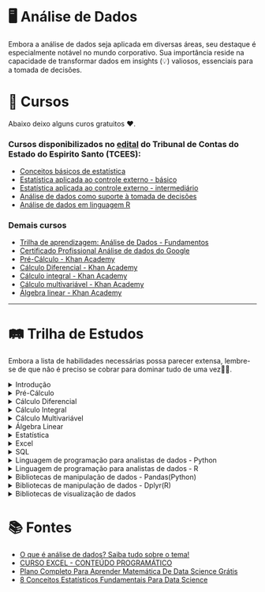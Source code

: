 # 🖥️ Análise de Dados

Embora a análise de dados seja aplicada em diversas áreas, seu destaque é especialmente notável no mundo corporativo. Sua importância reside na capacidade de transformar dados em insights (💡) valiosos, essenciais para a tomada de decisões.

# 📝 Cursos  
Abaixo deixo alguns curos gratuitos ❤️.

### Cursos disponibilizados no [edital](https://www.tcees.tc.br/wp-content/uploads/formidable/237/TRILHA-APRENDIZAGEM-ANALISE-DE-DADOS.docx.pdf "Edital") do Tribunal de Contas do Estado do Espirito Santo (TCEES):  
- [Conceitos básicos de estatística](https://www.tcees.tc.br/escola/catalogo-de-cursos/curso/?id=672 "Carga horária: 40:00h")
- [Estatística aplicada ao controle externo - básico](https://www.tcees.tc.br/escola/catalogo-de-cursos/curso/?id=945#titulo-curso "Carga horária: 20:00h")
- [Estatística aplicada ao controle externo - intermediário](https://www.tcees.tc.br/escola/catalogo-de-cursos/curso/?id=949 "Carga horária: 20:00h")
- [Análise de dados como suporte à tomada de decisões](https://www.escolavirtual.gov.br/curso/406 "Carga horária: 30h")
- [Análise de dados em linguagem R](https://www.escolavirtual.gov.br/curso/325/ "Carga horária: 20:00h")

### Demais cursos
- [Trilha de aprendizagem: Análise de Dados - Fundamentos](https://www.escolavirtual.gov.br/trilha/84)
- [Certificado Profissional Análise de dados do Google](https://www.coursera.org/professional-certificates/google-data-analytics "Curso de análise de dados")
- [Pré-Cálculo - Khan Academy](https://pt.khanacademy.org/math/precalculus)
- [Cálculo Diferencial - Khan Academy](https://pt.khanacademy.org/math/differential-calculus)
- [Cálculo integral - Khan Academy](https://pt.khanacademy.org/math/integral-calculus)
- [Cálculo multivariável - Khan Academy](https://pt.khanacademy.org/math/multivariable-calculus)
- [Álgebra linear - Khan Academy](https://pt.khanacademy.org/math/linear-algebra)
---

# 🛤️ Trilha de Estudos  
Embora a lista de habilidades necessárias possa parecer extensa, lembre-se de que não é preciso se cobrar para dominar tudo de uma vez👍🏻.

<details>
  <summary>Introdução</summary>

  |Conteúdo|Aula|
  |:--------|:----:|
  |**1. O que é análise de dados**|[Link](https://youtu.be/2KSalyW2_zE?si=OK_3I7qvLrgaKvu4 "Análise de dados: o que é, tipos e qual a sua importância? - Canal: Ploomes")|
  |**2. Tipos de análise de dados**|Link|
  |2.1 Análise descritiva|[Link](https://docs.google.com/document/d/1FquQKzHp7Z9mxSDY7ty6fg_qEjsGfcNO9zornJvAdXQ/edit?usp=sharing)|
  |2.2 Análise de diagnóstico|Link|
  |2.3 Análise preditiva|Link|
  |2.4 Análise prescritiva|Link|
  |**3. Conceitos chaves**|Link|
  |3.1 Coleção|Link|
  |3.2 Cleanup|Link|
  |3.3 Exploração|Link|
  |3.4 Vizualização|Link|
  |3.5 Análise estatística|Link|
  |3.6 Aprendizado de máquina/Machine Learning|Link|
  
</details>

<details>
  <summary>Pré-Cálculo</summary>
  
  Esta seção fornecerá a base necessária para compreender Cálculo Diferencial, Integral e Álgebra Linear. Esses são os principais tópicos matemáticos que sustentam o funcionamento dos algoritmos de aprendizado de máquina.

  |Conteúdo|Aula|Artigos|
  |--------|----|-------|
  |**1. Fundamentos da Álgebra**|
  |***1.1. Propriedades dos Números Reais***|
  |1.1.1 Comutativa, Associativa, Distributiva|[Conjunto dos Números Reais - Propriedade Multiplicativa (Comutativa)](https://youtu.be/NnS6zMhqKRs?si=kU-7w_HcZCz27xMI); [Conjunto dos Números Reais (Propriedade Multiplicativa e Associativa)](https://youtu.be/Y6gWuST5-TY?si=LsHFrleBu5LW4inQ); [Conjunto dos Números Reais (propriedades da adição, comutativa e associação)](https://youtu.be/8Q_kikh5Rgo?si=Y9Oeq18-GUr3Qelf)
  |1.1.2 Identidade e Inverso|[Conjunto dos Números Reais - Propriedade Multiplicativa (Elemento Neutro e inverso Multiplicativo))](https://youtu.be/lI7bCvAHLNo?si=NBdsUJ0wx-YKiv3A); [Conjunto dos Números Reais (Propriedades da Adição, Elemento Neutro e Inverso Aditivo)](https://youtu.be/GVGE9lt6Em4?si=UZaMuFySZgqKotms)
  |***1.2 Operações Básicas***|
  |1.2.1 Adição, Subtração, Multiplicação, Divisão|[Adição - Subtração - Multiplicação - Divisão](https://youtu.be/h3sFlP8Rmqc?si=kR_Fn--HlGjHs0aC)
  |***1.3 Expressões Algébricas***|[EXPRESSÕES ALGÉBRICAS - Aula 1 - Definição de expressões algébricas](https://youtu.be/i7MZpiRht2E?si=txpRDQBa0_xZWFvW)
  |1.3.1 Simplificação, Expansão e Fatoração|[EXPRESSÕES ALGÉBRICAS | RÁPIDO e FÁCIL](https://youtu.be/8NNA-8rimNs?si=xNWSCV3hSmLQdAMr); [SIMPLIFICAÇÃO DE EXPRESSÕES ALGÉBRICAS](https://youtu.be/4-P_0p17sGM?si=Bs-csWyQGuLXvhWv); [FATORAÇÃO ALGÉBRICA | RÁPIDO E FÁCIL](https://youtu.be/BoJaNfpV4Tk?si=2vpO1bREqTlX0cLA)
  |***1.4 Equações e Inequações***|
  |1.4.1 Lineares, Quadráticas, Racionais, Radicais|[Equação do Primeiro Grau](https://youtube.com/playlist?list=PL-LPJn0YTIEFh4KKOhHGNRfeo7-8ve1ft&si=U0SydcqsqHAOFQaN); [Equação do 2º Grau - Uma abordagem completa.](https://youtube.com/playlist?list=PLEfwqyY2ox8627m3qeh8eaS8nNFZDeTL4&si=I6yIC7dTM06zwyQL); 
  |***1.5 Sistemas de Equações***|
  |1.5.1 Métodos de Substituição e Eliminação|
  |**2. Funções e Seus Gráficos**|
  |***2.1 Conceitos de Função***|
  |2.1.1 Definição, Domínio, Contradomínio, e Imagem|
  |***2.2 Operações com Funções***|
  |2.2.1 Soma, Diferença, Produto, Quociente, e Composição|
  |***2.3 Funções Elementares***|
  |2.3.1 Lineares|
  |2.3.2 Quadráticas|
  |2.3.3 Polinomiais|[POLINÔMIOS](https://youtube.com/playlist?list=PLEfwqyY2ox84iIVoCHP8JjObsXQtVjh2k&si=_UvSvJ7kKdDRkbUy)
  |2.3.4 Racionais|
  |***2.4 Transformações de Funções***|
  |2.4.1 Translações|
  |2.4.2 Reflexões|
  |2.4.3 Escalonamento|
  |***2.5 Gráficos***|
  |2.5.1 Esboço e análise de gráficos de funções|
  |**3. Funções Trigonométricas**|
  |***3.1 Definição e Propriedades***|
  |3.1.1 Seno|
  |3.1.2 Cosseno|
  |3.1.3 Tangente|
  |3.1.4 Secante|
  |3.1.5 Cossecante|
  |3.1.6 Cotangente|
  |***3.2 Gráficos das Funções Trigonométricas***|
  |***3.3 Identidades Trigonométricas***|
  |3.3.1 Pitagóricas, Soma e Diferença, Ângulos Duplos|
  |***3.4 Equações Trigonométricas***|
  |***3.5 Aplicações***|
  |3.5.1 Modelagem de ondas, Círculos Unitários|
  |**4. Funções Exponenciais e Logarítmicas**|
  |***4.1 Funções Exponenciais***|
  |4.1.1 Definição|
  |4.1.2 Propriedades|
  |4.1.3 Gráficos|
  |***4.2 Funções Logarítmicas***|
  |4.2.1 Definição|
  |4.2.2 Propriedades|
  |4.2.3 Gráficos|
  |***4.3 Equações Exponenciais e Logarítmicas***|
  |***4.4 Aplicações***|
  |4.4.1 Crescimento e Decaimento Exponencial|
  |**5. Geometria Analítica**|
  |***5.1 Sistema de Coordenadas Cartesianas***|
  |5.1.1 Pontos|
  |5.1.2 Distância|
  |5.1.3 Ponto Médio|
  |***5.2 Equações da Reta***|
  |5.2.1 Inclinação|
  |5.2.2 Interseção|
  |5.2.3 Formas Explícita e Implícita|
  |***5.3 Cônicas***|
  |5.3.1 Parabolas|
  |5.3.2 Elipses|
  |5.3.3 Hipérboles (equações e gráficos)|
  |**6. Sequências e Séries**|
  |***6.1 Sequências Numéricas***|
  |6.1.1 Definição e termos gerais|
  |***6.2 Progressões Aritméticas e Geométricas***|
  |6.2.1 Fórmula do n-ésimo Termo, Soma dos Termos|
  |***6.3 Séries***|
  |6.3.1 Séries Finitas e Infinitas, Séries Geométricas|
  
</details>

<details>
  <summary>Cálculo Diferencial</summary>

  Para treinar um modelo de machine learning, um método comum é a "descida de gradiente". Esse método consiste em seguir a direção da derivada de uma função para encontrar mínimos ou máximos, ajustando os parâmetros do modelo para otimização. O cálculo diferencial nos fornece as ferramentas essenciais para calcular derivadas e aprimorar os modelos de forma eficiente.

  |Conteúdo|Aula|Artigos|
  |--------|----|-------|
  |**1. Fundamentos de Funções e Limites**|
  |**2. Continuidade**|
  |**3. Derivadas**|
  |**4. Aplicações das Derivadas**|
  |**5. Aproximação e Linearização**|
  |**6. Regras de L'Hôpital e Limites Avançados**|
  |**7. Derivadas Implícitas e Paramétricas**|
  |**8. Teoremas Fundamentais do Cálculo Diferencial**|
  |**9. Aplicações Avançadas**|
  |**10. Tópicos de Revisão e Extensão**|
  
</details>

<details>
  <summary>Cálculo Integral</summary>

  Embora as integrais não sejam tão frequentemente usadas quanto as derivadas, seu estudo é igualmente importante. Em modelos de grafos probabilísticos, integrais são frequentemente encontradas ao normalizar distribuições de probabilidades.

  |Conteúdo|Aula|Artigos|
  |--------|----|-------|
  |**1. Fundamentos das Integrais**|
  |**2. Integração de Funções Simples**|
  |**3. Técnicas de Integração**|
  |**4. Aplicações da Integral Definida**|
  |**5. Integral Indefinida e Suas Propriedades**|
  |**6. Teorema Fundamental do Cálculo**|
  |**7. Integrais Improprias**|
  |**8. Integrais Paramétricas e Polaress**|
  |**9. Aplicações Físicas e Práticas**|
  |**10. Séries e Sequências**|
  |**11. Técnicas Avançadas de Integração**|
  
</details>


<details>
  <summary>Cálculo Multivariável</summary>

  Em machine learning, você frequentemente lidará com mais de uma variável simultaneamente. Até agora, você aprendeu a aplicar métodos de Cálculo em uma única variável. No entanto, nestas aulas, você aprenderá a estender esses métodos para cobrir duas ou mais variáveis.

Em alguns casos, você pode ter milhões de variáveis para processar! Mas não se preocupe, você não precisará lidar com tudo manualmente. Mesmo assim, é crucial aprender esses conceitos para desenvolver uma intuição sobre o funcionamento dos algoritmos.
  
 |Conteúdo|Aula|Artigos|
 |--------|----|-------|
 |**1. Fundamentos de Funções de Várias Variáveis**|
 |**2. Limites e Continuidade**|
 |**3. Derivadas Parciais e Gradiente**|
 |**4. Diferenciação de Funções de Várias Variáveis**|
 |**5. Aplicações de Derivadas Parciais**|
 |**6. Integração em Várias Variáveis**|
 |**7. Aplicações de Integrais Múltiplas**|
 |**8. Campos Vetoriais**|
 |**9. Integrais de Linha e Superfície**|
 |**10. Teoremas Fundamentais do Cálculo Vetorial**|
 |**11. Coordenadas Curvilíneas**|
 |**12. Equações Diferenciais Parciais Básicas**|
  
</details>

<details>
  <summary>Álgebra Linear</summary>

  Esta é uma área essencial que nos capacita a expandir o cálculo para lidar com milhões de variáveis e construir modelos de machine learning para tarefas impressionantes. Em última análise, o machine learning, especialmente o deep learning, é essencialmente uma série de operações matemáticas aplicadas a matrizes e vetores.

Álgebra linear é a disciplina matemática que se concentra no estudo e desenvolvimento de métodos para manipular essas matrizes e vetores, tornando-a fundamental para seus estudos nessa área.

 |Conteúdo|Aula|Artigos|
 |--------|----|-------|
 |**1. Vetores no Espaço**|
 |**2. Espaços Vetoriais**|
 |**3. Matrizes e Sistemas de Equações Lineares**|
 |**4. Determinantes**|
 |**5. Espaços Vetoriais com Produto Interno**|
 |**6. Diagonalização de Matrizes e Aplicações**|
 |**7. Formas Canônicas e Decomposições**|
 |**8. Espaços Vetoriais com Produto Interno Completo**|
 |**9. Aplicações Avançadas**|
  
</details>

<details>
  <summary>Estatística</summary>

  |Conteúdo|Aula|Artigos|
  |--------|----|-------|
  |**1. Amostragem**|
  |**2. Estatística Descritiva**|
  |**3. Distribuições**|
  |**4. Probabilidade**|
  |**5. Viés**|
  |**6. Variância**|
  |**7. Tradeoff Viés/Variância**|
  |**8. Correlação**|
  
</details>

<details>
  <summary>Excel</summary>

  |Conteúdo|Aula|
  |:--------|:----:|
  |**1. Configuração de planilhas no Excel**|Link|
  |1.1 Edição de Planilha|Link|
  |1.2 Congelando e descongelando células|Link|
  |1.3 Salvando uma planilha com e sem proteção|Link|
  |1.4 Criando e formatando tabelas dinâmicas|Link|
  |1.5 Criando uma planilha|Link|
  |1.6 Modelos de pasta de trabalho|Link|
  |1.7 Vinculando pastas de trabalho|Link|
  |1.8 Formatação condicional|Link|
  |1.9 Gerenciando uma planilha|Link|
  |1.10 Inserindo novas planilhas|Link|
  |1.11 Renomeando uma planilha|Link|
  |1.12 Copiando o conteúdo de uma planilha|Link|
  |1.13 Trabalhando com múltiplas planilhas|Link|
  |1.14 Selecionando planilhas|Link|
  |1.15 Consolidando as planilhas|Link|
  |1.16 Mover ou copiar planilhas para outra pasta|Link|
  |1.17 Movendo a planilha de posição na mesma pasta|Link|
  |1.18 Excluindo uma planilha|Link|
  |**2. Listas de Dados**|Link|
  |2.1 Classificação e Alteração de Dados|Link|
  |2.2 Gerenciando Informações em Listas|Link|
  |2.3 Exemplo de Lista de Dados|Link|
  |2.4 Classificação de Registros|Link|
  |2.5 Classificação Personalizada|Link|
  |2.6 Utilizando o Auto Filtro|Link|
  |2.7 Filtros avançados|Link|
  |2.8 Congelando e Descongelando Títulos|Link|
  |2.9 Verificação de Ortografia e Gramática|Link|
  |2.10 Formatação Condicional|Link|
  |2.11 Validação|Link|
  |2.12 Barras de Dados|Link|
  |2.13 Conjunto de ícones|Link|
  |**3. Aplicação e gestão de fórmulas**|Link|
  |3.1 Trabalho com Fórmulas|Link|
  |3.2 Utilizando fórmulas do Excel para calcular dados|Link|
  |3.3 Copiando células com fórmulas para manipulação da planilha|Link|
  |3.4 Utilizando os recursos da função AutoSoma|Link|
  |3.5 Funções|Link|
  |3.6 Dados do Tipo Data e Hora|Link|
  |3.7 Como o Excel Interpreta os Dados do Tipo Data e Hora|Link|
  |3.8 Sintaxe (estrutura) das Funções|Link|
  |3.9 Funções de Data|Link|
  |3.10 Função HOJE|Link|
  |3.11 Sintaxe e utilização da Função HOJE|Link|
  |3.12 Função DIA.DA.SEMANA|Link|
  |3.13 Sintaxe e utilização da Função DIA.DA.SEMANA|Link|
  |3.14 Função DIATRABALHO|Link|
  |3.15 Sintaxe e utilização da Função DIATRABALHO|Link|
  |3.16 Função DIATRABALHOTOTAL|Link|
  |3.17 Sintaxe e utilização da função DIATRABALHOTOTAL|Link|
  |3.18 Função DATADIF|Link|
  |3.19 Sintaxe e utilização da Função DATADIF|Link|
  |3.20 Funções de Hora|Link|
  |3.21 Funções HORA, MINUTO e SEGUNDO|Link|
  |3.22 Sintaxe e utilização das Funções HORA, MINUTO e SEGUNDO|Link|
  |3.23 Função de Procura Horizontal (PROCH) Link|
  |3.24 O parâmetro procurar_intervalo|Link|
  |3.25 Tabela matriz em outro local|Link|
  |3.26 Função de Procura Vertical (PROCV)|Link|
  |3.27 O parâmetro procurar_intervalo|Link|
  |3.28 Tabela matriz em outro local|Link|
  |3.29 PROCV com cálculos|Link|
  |3.30 Função Condicional SE|Link|
  |3.31 Sintaxe e utilização da função SE|Link|
  |3.32 Função SE aninhada|Link|
  |3.33 SE ENCADEDO; SE(E); SE(OU)|Link|
  |3.34 Função E|Link|
  |3.35 Função OU|Link|
  |3.36 É.NÃO.DISP|Link|
  |3.37 SOMASE, MÉDIASE E CONT.SE|Link|
  |**4. Impressão**|Link|
  |4.1 Pré-visualização|Link|
  |4.2 Quebra de página|Link|
  |4.3 Área de impressão|Link|
  |4.4 Configuração de página|Link|
  |4.5 Cabeçalho e rodapé|Link|
  |4.6 Margens|Link|
  |4.7 Ajuste à folha|Link|
  |4.8 Impressão de título|Link|
  |**5. Aplicação e gestão de gráficos**|Link|
  |5.1 Revisão Sobre o Objetivo dos Gráficos|Link|
  |5.2 Tipos e Subtipos de Gráficos|Link|
  |5.3 Como alterar o Tipo do Gráfico|Link|
  |5.4 Alterando e atualizando os dados da planilha e do gráfico|Link|
  |5.5 Revisão Sobre o Gráfico de Colunas|Link|
  |5.6 Subtipos do Gráfico de Colunas|Link|
  |5.7 Subtipo Colunas 100% Empilhadas|Link|
  |5.8 Gráfico de Linhas|Link|
  |5.9 Gráfico de Pizza (Circular)|Link|
  |5.10 Como Alterar o Estilo do Gráfico|Link|
  |5.11 Como Alterar o Layout do Gráfico|Link|
  |5.12 Efeitos Opcionais|Link|
  |5.13 Gráfico de Barra|Link|
  |5.14 Gráfico de Área|Link|
  |**6. Tabela Dinâmica**|Link|
  |6.1 O que é Tabela Dinâmica e qual é a sua utilidade (PivotTable)|Link|
  |6.2 Quando usar uma Tabela Dinâmica|Link|
  |6.3 Etapas recomendadas para elaborar uma Tabela Dinâmica|Link|
  |6.4 Como criar uma Tabela Dinâmica|Link|
  |6.5 As 4 dimensões de uma Tabela Dinâmica|Link|
  |6.6 Relação entre os dados da planilha original e a lista de campos|Link|
  |6.7 Como inserir e excluir dados na Tabela Dinâmica|Link|
  |6.8 Como agrupar e desagrupar dados em uma Tabela Dinâmica|Link|
  |6.9 Inserindo novos campos para atender uma nova solicitação|Link|
  |6.10 Como acrescentar uma coluna de porcentagem|Link|
  |6.11 Como formatar dados na Tabela Dinâmica|Link|
  |6.12 Como aplicar um estilo na Tabela Dinâmica|Link|
  |6.13 Como classificar dados na Tabela Dinâmica|Link|
  |6.14 Como filtrar dados na Tabela Dinâmica|Link|
  |6.15 Como limpar (apagar) os Filtros|Link|
  |6.16 Como pesquisar dados na Tabela Dinâmica|Link|
  |6.17 Como usar a dimensão Filtro de Relatório|Link|
  |6.18 Como trocar o Rótulo de Linha por Coluna|Link|
  |6.19 Como inserir novos campos a partir da Tabela Dinâmica|Link|
  |6.20 Como atualizar os dados editados|Link|
  |6.21 Como Inserir novos registros na planilha original e atualizá-los|Link|
  |6.22 Como gerar Gráficos Dinâmicos conjugados|Link|
  |**7. Gráfico Dinâmico**|Link|
  |7.1 O que é Gráfico Dinâmico e qual é a sua utilidade|Link|
  |7.2 Como criar um Gráfico Dinâmico|Link|
  |7.3 Os 4 elementos de um Gráfico Dinâmico|Link|
  |7.4 Como inserir dados no Gráfico Dinâmico|Link|
  |7.5 Como agrupar e desagrupar dados em um Gráfico Dinâmico|Link|
  |7.6 Como classificar dados no Gráfico Dinâmico|Link|
  |7.7 Como filtrar dados no Gráfico Dinâmico|Link|
  |7.8 Como inserir um segundo eixo no Gráfico Dinâmico|Link|
  |7.9 Como alternar entre linha/coluna|Link|
  |7.10 Como mover o Gráfico Dinâmico|Link|
  |**8. Trabalho em grupo**|Link|
  |8.1 Compartilhando arquivos e planilhas|Link|
  |8.2 Realçando alterações|Link|
  |8.3 Controlando alterações|Link|
  |8.4 Inserção de comentários|Link|
  |8.5 Planilha na internet|Link|
  |8.6 Proteção de planilhas|Link|
  
</details>

<details>
  <summary>SQL</summary>

  |Conteúdo|Aula|
  |--------|----|
  |**1. Introdução**|Link|
  |1.1 O que são bancos de dados relacionais?|Link|
  |1.2 Benefícios e limitações do RDBMS|Link|
  |1.3 SQL vs NoSQL|Link|
  |**2. Sintaxe SQL Básica**|Link|
  |2.1 Palavras-chave SQL|Link|
  |2.2 Tipos de dados|Link|
  |2.3 Operadores|Link|
  |2.4 Declarações|Link|
  |2.4.1 SELECT|Link|
  |2.4.2 INSERT|Link|
  |2.4.3 UPDATE|Link|
  |2.4.4 DELETE|Link|
  |**3. Linguagem de definição de dados (DDL)**|Link|
  |3.1 Drop table/Eliminar tabela|Link|
  |3.2 Creat table/Criar tabela|Link|
  |3.3 Alter table/Alterar a tabela|Link|
  |3.4 Truncate table/Truncar tabela|Link|
  |**4. Linguagem de manipulação de dados (DML)**|Link|
  |4.1 From|Link|
  |4.2 Where|Link|
  |4.3 Order by|Link|
  |4.4 group by|Link|
  |4.5 Having|Link|
  |4.6 Join's|Link|
  |4.7 Insert|Link|
  |4.8 Update|Link|
  |4.9 Delete|Link|
  |**5. Consultas agregadas**|Link|
  |**6. Restrições de dados**|Link|
  |**7. Consultas SQL JOIN**|Link|
  |**8. Subconsultas**|Link|
  |**9. Funções SQL Avançadas**|Link|
  |**10. Vizualizações**|Link|
  |**11. Índices**|Link|
  |**12. Transações**|Link|
  |**13. Integridade e segurança de dados**|Link|
  |**14. Procedimentos e funções armazenados**|Link|
  |**15. Otimização de performance**|Link|
  |**16. Conceitos avançados de SQL**|Link|
  |16.1 Consultas recursivas|Link|
  |16.2 Operações dinâmicas e não dinâmicas|Link|
  |16.3 Funções de janela|Link|
  |16.3.1 dense_rank|Link|
  |16.3.2 rank|Link|
  |16.3.3 Row_number|Link|
  |16.3.4 lead|Link|
  |16.3.5 log|Link|
  |16.4 CTEs (expressões de tabela comuns)|Link|
  |16.5 SQL Dinâmico|Link|

</details>

<details>
  <summary>Linguagem de programação para analistas de dados - Python</summary>

  |Coteúdo|Aula|
  |-------|----|
  
</details>

<details>
  <summary>Linguagem de programação para analistas de dados - R</summary>

  |Coteúdo|Aula|
  |-------|----|
  |**1. Noções básicas de programação R**|Link|
  |1.1 Instalação e configuração|Link|
  |1.3 Sintaxe Básica|Link|
  |1.4 Aritmética em R|Link|
  |1.5 Operadores de comparação|Link|
  |***1.6 Tipos de dados e estruturas de dados***|Link|
  |1.6.1 Vetores|Link|
  |1.6.2 Matrizaes|Link|
  |1.6.3 Arrays|Link|
  |1.6.4 Quadro de dados/Dataframe|Link|
  |1.6.5 |Link|
  |1.6.6 |Link|
  |1.6.7 |Link|
  |1.6.8 |Link|
  
</details>

<details>
  <summary>Bibliotecas de manipulação de dados - Pandas(Python)</summary>
  
  |Coteúdo|Aula|
  |-------|----|
  
</details>

<details>
  <summary>Bibliotecas de manipulação de dados - Dplyr(R)</summary>

  |Coteúdo|Aula|
  |-------|----|
  
</details>

<details>
  <summary>Bibliotecas de visualização de dados</summary>

  |Conteúdo|Aula|
  |--------|----|
  |**1. Matplotlib**|Link|
  |**2. Ggplot2**|Link|
  
</details>

# 📚 Fontes

- [O que é análise de dados? Saiba tudo sobre o tema!](https://www.cortex-intelligence.com/blog/inteligencia-de-mercado/o-que-e-analise-de-dados "O que é análise de dados")
- [CURSO EXCEL - CONTEÚDO PROGRAMÁTICO](https://ifrs.edu.br/wp-content/uploads/2018/08/CONTEUDO-PROGRAMATICO-DIVULGA%C3%87%C3%83O-NO-SITE.pdf)
- [Plano Completo Para Aprender Matemática De Data Science Grátis](https://mariofilho.com/plano-completo-para-aprender-matem%C3%A1tica-de-data-science/)
- [8 Conceitos Estatísticos Fundamentais Para Data Science](https://www.cienciaedados.com/8-conceitos-estatisticos-fundamentais-para-data-science/)
